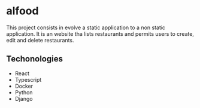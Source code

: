 # alfood

This project consists in evolve a static application to a non static application.
It is an website tha lists restaurants and permits users to create, edit and delete restaurants.

## Techonologies

- React
- Typescript
- Docker
- Python
- Django
